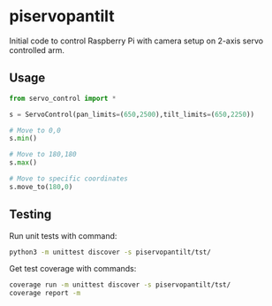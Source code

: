 # piservopantilt

Initial code to control Raspberry Pi with camera setup on 2-axis servo controlled arm.

## Usage

```python
from servo_control import *

s = ServoControl(pan_limits=(650,2500),tilt_limits=(650,2250))

# Move to 0,0
s.min()

# Move to 180,180
s.max()

# Move to specific coordinates
s.move_to(180,0)
```

## Testing

Run unit tests with command:

```bash
python3 -m unittest discover -s piservopantilt/tst/
```

Get test coverage with commands:
```bash
coverage run -m unittest discover -s piservopantilt/tst/
coverage report -m
```
